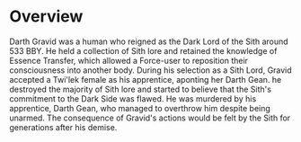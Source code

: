 # Overview

Darth Gravid was a human who reigned as the Dark Lord of the Sith around 533 BBY.
He held a collection of Sith lore and retained the knowledge of Essence Transfer, which allowed a Force-user to reposition their consciousness into another body.
During his selection as a Sith Lord, Gravid accepted a Twi'lek female as his apprentice, aponting her Darth Gean.
he destroyed the majority of Sith lore and started to believe that the Sith's commitment to the Dark Side was flawed.
He was murdered by his apprentice, Darth Gean, who managed to overthrow him despite being unarmed.
The consequence of Gravid's actions would be felt by the Sith for generations after his demise.
